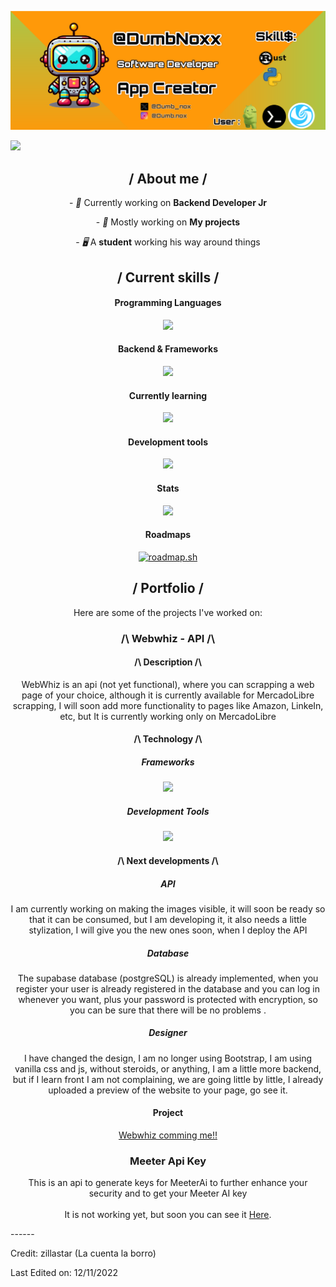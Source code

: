 <p align="center">
  <img src="/resources/Banneer.png">
</p>

<img src="https://readme-typing-svg.herokuapp.com?font=Fira+Code&weight=500&pause=1000&color=89CFF0&width=435&lines=Hello,+I'm+Dylan+Marcano.">

<div>

<h2 align="center"> / About me /</h2>
<p align="center">
  - <i>👑</i> Currently working on <b>Backend Developer Jr</b>
</p>
<p align="center">
  - <i>🎩</i> Mostly working on <b>My projects</b>
</p>
<p align="center">
  - <i>🖥️</i> A <b>student</b> working his way around things
</p>
<h2 align="center"> / Current skills / </h2>
<h4 align="center"> Programming Languages </h4>
<p align="center">
  <a href="https://skillicons.dev">
    <img src="https://skillicons.dev/icons?i=python,cpp,c,typescript" />
  </a>
</p>

<h4 align="center"> Backend & Frameworks </h4>
<p align="center">
  <a href="https://skillicons.dev">
    <img src="https://skillicons.dev/icons?i=flask,fastapi,cmake,nodejs"/>
  </a>
</p>

<h4 align="center"> Currently learning </h4>
<p align="center">
  <a href="https://skillicons.dev">
    <img src="https://skillicons.dev/icons?i=react,vuejs,angular" />
  </a>
</p>

<h4 align="center"> Development tools </h4>
<p align="center">
  <a href="https://skillicons.dev">
    <img src="https://skillicons.dev/icons?i=bash,vscode,git,postgres,npm" />
  </a>
</p>
<h4 align="center"> Stats </h4>
<p align="center">
<picture>
  <source
    srcset="https://github-readme-stats.vercel.app/api?username=DumbNoxx&show_icons=true&theme=dark"
    media="(prefers-color-scheme: dark)"
  />
  <source
    srcset="https://github-readme-stats.vercel.app/api?username=DumbNoxx&show_icons=true"
    media="(prefers-color-scheme: light), (prefers-color-scheme: no-preference)"
  />
  <img src="https://github-readme-stats.vercel.app/api?username=DumbNoxx&show_icons=true" />
</picture>
</p>
<h4 align="center">Roadmaps</h4>
  <p align="center">
    <a href="https://roadmap.sh"><img src="https://roadmap.sh/card/wide/679407e032284498bcc3516e?variant=dark&roadmaps=backend%2Cpostgresql-dba%2Cpython%2Cjava" alt="roadmap.sh"/>
    </a>
  </p>


<h2 align="center"> / Portfolio / </h2>
<p align="center">
  Here are some of the projects I've worked on:
</p>
<h3 align='center'>/\ Webwhiz - API /\</h3>
<h4 align='center'>/\ Description /\</h4>
<p align='center'>
				WebWhiz is an api (not yet functional), where you can scrapping a web page of your choice, although it is currently available for MercadoLibre scrapping, I will soon add more functionality to pages like Amazon, LinkeIn, etc, but It is currently working only on MercadoLibre
</p>
<h4 align='center'>/\ Technology /\</h4>
<h5 align="center">Frameworks</h5>
<p align="center">
				<a href="https://skillicons.dev">
								<img src="https://skillicons.dev/icons?i=flask"/>
				</a>
</p>
<h5 align="center">Development Tools</h5>
<p align="center">
				<a href="https://skillicons.dev">
								<img src="https://skillicons.dev/icons?i=neovim,bash,git,postgres"/>
				</a>
</p>
<h4 align="center">/\ Next developments /\</h4>
<h5 align="center">API</h5>
<p align="center">
I am currently working on making the images visible, it will soon be ready so that it can be consumed, but I am developing it, it also needs a little stylization, I will give you the new ones soon, when I deploy the API
</p>
<h5 align="center">Database</h5>
<p align="center">
The supabase database (postgreSQL) is already implemented, when you register your user is already registered in the database and you can log in whenever you want, plus your password is protected with encryption, so you can be sure that there will be no problems . 
</p>
<h5 align="center">Designer</h5>
<p align="center">
	I have changed the design, I am no longer using Bootstrap, I am using vanilla css and js, without steroids, or anything, I am a little more backend, but if I learn front I am not complaining, we are going little by little, I already uploaded a preview of the website to your page, go see it.
</p>

<h4 align='center'>Project</h4>
<p align='center'>
  <a href='https://webwhiz-api.vercel.app/' target='_blank'>Webwhiz comming me!!</a>
</p>
</div>
<h3 align="center">Meeter Api Key</h3>
<p align="center">
  This is an api to generate keys for MeeterAi to further enhance your security and to get your Meeter AI key<br/><br/>
  It is not working yet, but soon you can see it <a href="https://chat.lizardwine.com/" target='_blank'>Here</a>.
</p>
------

Credit: zillastar (La cuenta la borro)

Last Edited on: 12/11/2022
